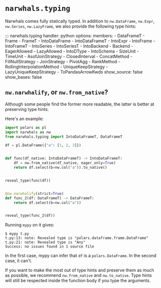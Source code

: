 # `narwhals.typing`

Narwhals comes fully statically typed. In addition to `nw.DataFrame`, `nw.Expr`,
`nw.Series`, `nw.LazyFrame`, we also provide the following type hints:

::: narwhals.typing
    handler: python
    options:
      members:
        - DataFrameT
        - Frame
        - FrameT
        - IntoDataFrame
        - IntoDataFrameT
        - IntoExpr
        - IntoFrame
        - IntoFrameT
        - IntoSeries
        - IntoSeriesT
        - IntoBackend
        - Backend
        - EagerAllowed
        - LazyAllowed
        - IntoDType
        - IntoSchema
        - SizeUnit
        - TimeUnit
        - AsofJoinStrategy
        - ClosedInterval
        - ConcatMethod
        - FillNullStrategy
        - JoinStrategy
        - PivotAgg
        - RankMethod
        - RollingInterpolationMethod
        - UniqueKeepStrategy
        - LazyUniqueKeepStrategy
        - ToPandasArrowKwds
      show_source: false
      show_bases: false

## `nw.narwhalify`, or `nw.from_native`?

Although some people find the former more readable, the latter is better at preserving type hints.

Here's an example:
```python
import polars as pl
import narwhals as nw
from narwhals.typing import IntoDataFrameT, DataFrameT

df = pl.DataFrame({"a": [1, 2, 3]})


def func(df_native: IntoDataFrameT) -> IntoDataFrameT:
    df = nw.from_native(df_native, eager_only=True)
    return df.select(b=nw.col("a")).to_native()


reveal_type(func(df))


@nw.narwhalify(strict=True)
def func_2(df: DataFrameT) -> DataFrameT:
    return df.select(b=nw.col("a"))


reveal_type(func_2(df))
```

Running `mypy` on it gives:
```console
$ mypy t.py 
t.py:13: note: Revealed type is "polars.dataframe.frame.DataFrame"
t.py:21: note: Revealed type is "Any"
Success: no issues found in 1 source file
```

In the first case, mypy can infer that `df` is a `polars.DataFrame`. In the second case, it can't.

If you want to make the most out of type hints and preserve them as much as possible, we recommend
`nw.from_native` and `nw.to_native`. Type hints will still be respected
inside the function body if you type the arguments.
